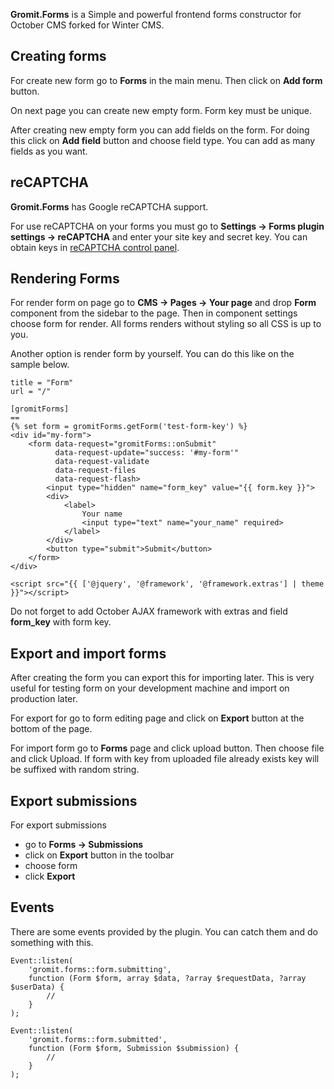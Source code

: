 **Gromit.Forms** is a Simple and powerful frontend forms constructor for October CMS forked for Winter CMS.

## Creating forms
For create new form go to **Forms** in the main menu. Then click on **Add form** button.

On next page you can create new empty form. Form key must be unique.

After creating new empty form you can add fields on the form.
For doing this click on **Add field** button and choose field type.
You can add as many fields as you want.

## reCAPTCHA

**Gromit.Forms** has Google reCAPTCHA support.

For use reCAPTCHA on your forms you must go to
**Settings -> Forms plugin settings -> reCAPTCHA** and enter your site key and secret key.
You can obtain keys in [reCAPTCHA control panel](https://www.google.com/recaptcha/admin).

## Rendering Forms

For render form on page go to **CMS -> Pages -> Your page**
and drop **Form** component from the sidebar to the page.
Then in component settings choose form for render.
All forms renders without styling so all CSS is up to you.

Another option is render form by yourself. You can do this like on the sample below.

    title = "Form"
    url = "/"

    [gromitForms]
    ==
    {% set form = gromitForms.getForm('test-form-key') %}
    <div id="my-form">
        <form data-request="gromitForms::onSubmit"
              data-request-update="success: '#my-form'"
              data-request-validate
              data-request-files
              data-request-flash>
            <input type="hidden" name="form_key" value="{{ form.key }}">
            <div>
                <label>
                    Your name
                    <input type="text" name="your_name" required>
                </label>
            </div>
            <button type="submit">Submit</button>
        </form>
    </div>

    <script src="{{ ['@jquery', '@framework', '@framework.extras'] | theme }}"></script>

Do not forget to add October AJAX framework with extras and field **form_key** with form key.

## Export and import forms

After creating the form you can export this for importing later.
This is very useful for testing form on your development machine and import on production later.

For export for go to form editing page and click on **Export** button at the bottom of the page.

For import form go to **Forms** page and click upload button. Then choose file and click Upload.
If form with key from uploaded file already exists key will be suffixed with random string.

## Export submissions

For export submissions
- go to **Forms -> Submissions**
- click on **Export** button in the toolbar
- choose form
- click **Export**

## Events

There are some events provided by the plugin. You can catch them and do something with this.

    Event::listen(
        'gromit.forms::form.submitting',
        function (Form $form, array $data, ?array $requestData, ?array $userData) {
            //
        }
    );

    Event::listen(
        'gromit.forms::form.submitted',
        function (Form $form, Submission $submission) {
            //
        }
    );
